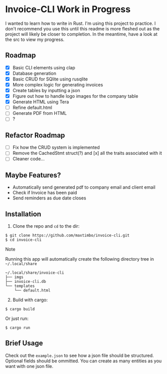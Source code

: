 # Invoice-CLI Work in Progress

I wanted to learn how to write in Rust. I'm using this project to practice. I don't recommend you use this until this readme is more fleshed out as the project will likely be closer to completion. In the meantime, have a look at the src to view my progress.

## Roadmap
- [x] Basic CLI elements using clap
- [x] Database generation
- [x] Basic CRUD for SQlite using rusqlite
- [x] More complex logic for generating invoices
- [x] Create tables by inputting a json
- [x] Figure out how to handle logo images for the company table
- [x] Generate HTML using Tera
- [ ] Refine default.html
- [ ] Generate PDF from HTML
- [ ] ?

## Refactor Roadmap
- [ ] Fix how the CRUD system is implemented
- [ ] Remove the CachedStmt struct(?) and [x] all the traits associated with it
- [ ] Cleaner code...

## Maybe Features?
- Automatically send generated pdf to company email and client email
- Check if Invoice has been paid
- Send reminders as due date closes

## Installation

1. Clone the repo and `cd` to the dir:

```
$ git clone https://github.com/maxtimbo/invoice-cli.git
$ cd invoice-cli
```
> [!NOTE]
> Running this app will automatically create the following directory tree in `~/.local/share`
> ```
> ~/.local/share/invoice-cli
> ├── imgs
> ├── invoice-cli.db
> └── templates
>     └── default.html
> ```


2. Build with cargo:

```
$ cargo build
```
Or just run:
```
$ cargo run
```

## Brief Usage

Check out the `example.json` to see how a json file should be structured. Optional fields should be ommitted. You can create as many entities as you want with one json file.
